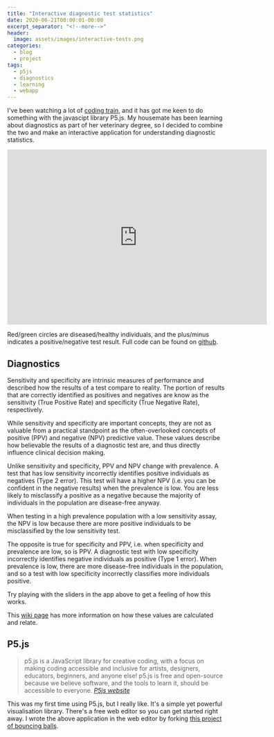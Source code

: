 ```yaml
---
title: "Interactive diagnostic test statistics"
date: 2020-06-21T00:00:01-00:00
excerpt_separator: "<!--more-->"
header:
  image: assets/images/interactive-tests.png
categories:
  - blog
  - project
tags:
  - p5js
  - diagnostics
  - learning
  - webapp
---
```

I've been watching a lot of [coding train](https://www.youtube.com/channel/UCvjgXvBlbQiydffZU7m1_aw), and it has got me keen to do something with the javascipt library P5.js. My housemate has been learning about diagnostics as part of her veterinary degree, so I decided to combine the two and make an interactive application for understanding diagnostic statistics.
<!--more-->

<iframe width="600" height="405" src="https://wytamma.github.io/interactive-diagnostic-test-statistics/index.html" frameborder="0" allowfullscreen></iframe>

Red/green circles are diseased/healthy individuals, and the plus/minus indicates a positive/negative test result. Full code can be found on [github](https://github.com/Wytamma/interactive-diagnostic-test-statistics).

## Diagnostics 
Sensitivity and specificity are intrinsic measures of performance and described how the results of a test compare to reality. The portion of results that are correctly identified as positives and negatives are know as the sensitivity (True Positive Rate) and specificity (True Negative Rate), respectively. 

While sensitivity and specificity are important concepts, they are not as valuable from a practical standpoint as the often-overlooked concepts of positive (PPV) and negative (NPV) predictive value. These values describe how believable the results of a diagnostic test are, and thus directly influence clinical decision making.

Unlike sensitivity and specificity, PPV and NPV change with prevalence. A test that has low sensitivity incorrectly identifies positive individuals as negatives (Type 2 error). This test will have a higher NPV (i.e. you can be confident in the negative results) when the prevalence is low. You are less likely to misclassify a positive as a negative because the majority of individuals in the population are disease-free anyway. 

When testing in a high prevalence population with a low sensitivity assay, the NPV is low because there are more positive individuals to be misclassified by the low sensitivity test. 

The opposite is true for specificity and PPV, i.e. when specificity and prevalence are low, so is PPV. A diagnostic test with low specificity incorrectly identifies negative individuals as positive (Type 1 error). When prevalence is low, there are more disease-free individuals in the population, and so a test with low specificity incorrectly classifies more individuals positive. 

Try playing with the sliders in the app above to get a feeling of how this works.

This [wiki page](https://en.wikipedia.org/wiki/Sensitivity_and_specificity#Confusion_matrix) has more information on how these values are calculated and relate.

## P5.js
> p5.js is a JavaScript library for creative coding, with a focus on making coding accessible and inclusive for artists, designers, educators, beginners, and anyone else! p5.js is free and open-source because we believe software, and the tools to learn it, should be accessible to everyone. <cite><a href="https://p5js.org/">P5js website</a></cite>

This was my first time using P5.js, but I really like. It's a simple yet powerful visualisation library. There's a free web editor so you can get started right away. I wrote the above application in the web editor by forking [this project of bouncing balls](https://editor.p5js.org/cdaein/sketches/HJdF8TL6-). 
